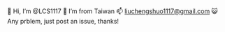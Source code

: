 👋 Hi, I’m @LCS1117
🌱 I’m from Taiwan
📫 liuchengshuo1117@gmail.com
😺Any prblem, just post an issue, thanks!
